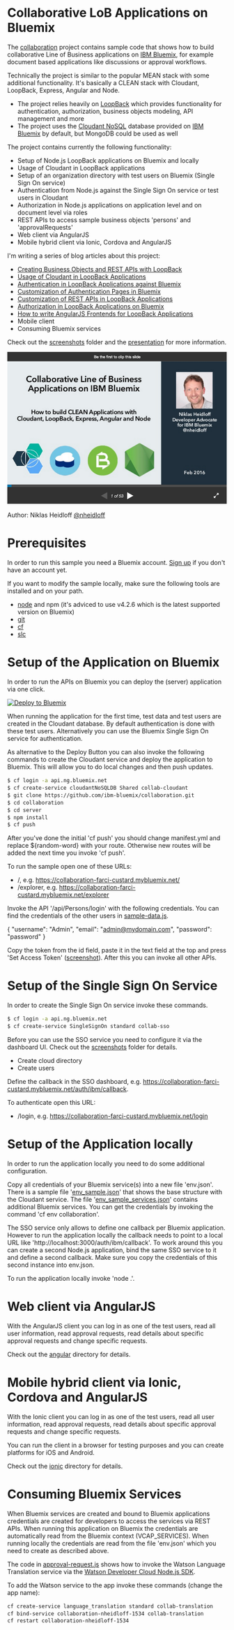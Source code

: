 Collaborative LoB Applications on Bluemix
================================================================================

The [collaboration](https://github.com/ibm-bluemix/collaboration) project contains sample code that shows how to build collaborative Line of Business applications on [IBM Bluemix](https://bluemix.net), for example document based applications like discussions or approval workflows. 

Technically the project is similar to the popular MEAN stack with some additional functionality. It's basically a CLEAN stack with Cloudant, LoopBack, Express, Angular and Node.

* The project relies heavily on [LoopBack](http://loopback.io/) which provides functionality for authentication, authorization, business objects modeling, API management and more
* The project uses the [Cloudant NoSQL](https://www.ng.bluemix.net/docs/#services/Cloudant/index.html) database provided on [IBM Bluemix](https://bluemix.net) by default, but MongoDB could be used as well

The project contains currently the following functionality:

* Setup of Node.js LoopBack applications on Bluemix and locally
* Usage of Cloudant in LoopBack applications
* Setup of an organization directory with test users on Bluemix (Single Sign On service)
* Authentication from Node.js against the Single Sign On service or test users in Cloudant
* Authorization in Node.js applications on application level and on document level via roles
* REST APIs to access sample business objects 'persons' and 'approvalRequests'
* Web client via AngularJS
* Mobile hybrid client via Ionic, Cordova and AngularJS

I'm writing a series of blog articles about this project:

* [Creating Business Objects and REST APIs with LoopBack](http://heidloff.net/article/creating-rest-apis-loopback)
* [Usage of Cloudant in LoopBack Applications](http://heidloff.net/article/cloudant-loopback-nodejs)
* [Authentication in LoopBack Applications against Bluemix](http://heidloff.net/article/authentication-loopback-bluemix)
* [Customization of Authentication Pages in Bluemix](http://heidloff.net/article/customization-authentication-bluemix)
* [Customization of REST APIs in LoopBack Applications](http://heidloff.net/article/customization-rest-apis-loopback-bluemix)
* [Authorization in LoopBack Applications on Bluemix](http://heidloff.net/article/authorization-loopback-bluemix)
* [How to write AngularJS Frontends for LoopBack Applications](http://heidloff.net/article/how-to-write-angularjs-loopback-applications)
* Mobile client
* Consuming Bluemix services

Check out the [screenshots](https://github.com/ibm-bluemix/collaboration/tree/master/screenshots) folder and the [presentation](http://www.slideshare.net/niklasheidloff/collaborative-line-of-business-applications-on-ibm-bluemix) for more information.

[![CLEAN Presentation](https://raw.githubusercontent.com/IBM-Bluemix/collaboration/master/screenshots/presentation.png)](http://www.slideshare.net/niklasheidloff/collaborative-line-of-business-applications-on-ibm-bluemix)

Author: Niklas Heidloff [@nheidloff](http://twitter.com/nheidloff)


Prerequisites
================================================================================

In order to run this sample you need a Bluemix account. [Sign up](https://console.ng.bluemix.net/registration/) if you don't have an account yet.

If you want to modify the sample locally, make sure the following tools are installed and on your path.

* [node](https://nodejs.org/download/release/v4.2.6/) and npm (it's adviced to use v4.2.6 which is the latest supported version on Bluemix)
* [git](https://git-scm.com/downloads)
* [cf](https://github.com/cloudfoundry/cli#downloads)
* [slc](http://loopback.io/getting-started/)


Setup of the Application on Bluemix
================================================================================

In order to run the APIs on Bluemix you can deploy the (server) application via one click.

[![Deploy to Bluemix](https://bluemix.net/deploy/button.png)](https://bluemix.net/deploy?repository=https://github.com/IBM-Bluemix/collaboration)

When running the application for the first time, test data and test users are created in the Cloudant database. By default authentication is done with these test users. Alternatively you can use the Bluemix Single Sign On service for authentication. 

As alternative to the Deploy Button you can also invoke the following commands to create the Cloudant service and deploy the application to Bluemix. This will allow you to do local changes and then push updates.

```sh
$ cf login -a api.ng.bluemix.net
$ cf create-service cloudantNoSQLDB Shared collab-cloudant
$ git clone https://github.com/ibm-bluemix/collaboration.git
$ cd collaboration
$ cd server
$ npm install
$ cf push
```

After you've done the initial 'cf push' you should change manifest.yml and replace ${random-word} with your route. Otherwise new routes will be added the next time you invoke 'cf push'.

To run the sample open one of these URLs:

* /, e.g. https://collaboration-farci-custard.mybluemix.net/
* /explorer, e.g. https://collaboration-farci-custard.mybluemix.net/explorer

Invoke the API '/api/Persons/login' with the following credentials. You can find the credentials of the other users in [sample-data.js](https://github.com/IBM-Bluemix/collaboration/blob/master/server/server/boot/sample-data.js).

{ "username": "Admin", "email": "admin@mydomain.com", "password": "password" }

Copy the token from the id field, paste it in the text field at the top and press 'Set Access Token' ([screenshot](https://raw.githubusercontent.com/IBM-Bluemix/collaboration/master/screenshots/api-login.png)). After this you can invoke all other APIs.


Setup of the Single Sign On Service
================================================================================

In order to create the Single Sign On service invoke these commands.

```sh
$ cf login -a api.ng.bluemix.net
$ cf create-service SingleSignOn standard collab-sso
```

Before you can use the SSO service you need to configure it via the dashboard UI. Check out the [screenshots](https://github.com/ibm-bluemix/collaboration/tree/master/screenshots) folder for details.

* Create cloud directory
* Create users

Define the callback in the SSO dashboard, e.g. https://collaboration-farci-custard.mybluemix.net/auth/ibm/callback.

To authenticate open this URL:

* /login, e.g. https://collaboration-farci-custard.mybluemix.net/login


Setup of the Application locally
================================================================================

In order to run the application locally you need to do some additional configuration.

Copy all credentials of your Bluemix service(s) into a new file 'env.json'. There is a sample file '[env_sample.json](https://github.com/IBM-Bluemix/collaboration/blob/master/server/env_sample.json)' that shows the base structure with the Cloudant service. The file '[env_sample_services.json](https://github.com/IBM-Bluemix/collaboration/blob/master/server/env_sample_services.json)' contains additional Bluemix services. You can get the credentials by invoking the command 'cf env collaboration'. 

The SSO service only allows to define one callback per Bluemix application. However to run the application locally the callback needs to point to a local URL like 'http://localhost:3000/auth/ibm/callback'. To work around this you can create a second Node.js application, bind the same SSO service to it and define a second callback. Make sure you copy the credentials of this second instance into env.json.

To run the application locally invoke 'node .'.


Web client via AngularJS
================================================================================

With the AngularJS client you can log in as one of the test users, read all user information, read approval requests, read details about specific approval requests and change specific requests.

Check out the [angular](https://github.com/IBM-Bluemix/collaboration/tree/master/angular) directory for details.


Mobile hybrid client via Ionic, Cordova and AngularJS
================================================================================

With the Ionic client you can log in as one of the test users, read all user information, read approval requests, read details about specific approval requests and change specific requests.

You can run the client in a browser for testing purposes and you can create platforms for iOS and Android.

Check out the [ionic](https://github.com/IBM-Bluemix/collaboration/tree/master/ionic) directory for details.


Consuming Bluemix Services
================================================================================

When Bluemix services are created and bound to Bluemix applications credentials are created for developers to access the services via REST APIs. When running this application on Bluemix the credentials are automatically read from the Bluemix context (VCAP_SERVICES). When running locally the credentials are read from the file 'env.json' which you need to create as described above.

The code in [approval-request.js](https://github.com/IBM-Bluemix/collaboration/blob/master/server/common/models/approval-request.js) shows how to invoke the Watson Language Translation service via the [Watson Developer Cloud Node.js SDK](https://github.com/watson-developer-cloud/node-sdk).

To add the Watson service to the app invoke these commands (change the app name):

```sh
cf create-service language_translation standard collab-translation
cf bind-service collaboration-nheidloff-1534 collab-translation
cf restart collaboration-nheidloff-1534
```